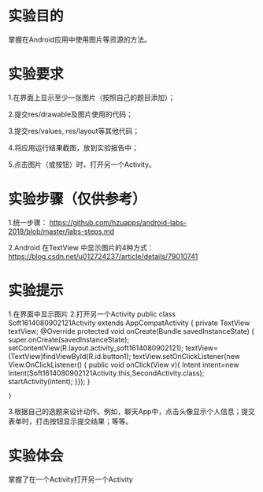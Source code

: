 # 实验目的
掌握在Android应用中使用图片等资源的方法。
# 实验要求
1.在界面上显示至少一张图片（按照自己的题目添加）；

2.提交res/drawable及图片使用的代码；

3.提交res/values, res/layout等其他代码；

4.将应用运行结果截图，放到实验报告中；

5.点击图片（或按钮）时，打开另一个Activity。
# 实验步骤（仅供参考）
1.统一步骤：
https://github.com/hzuapps/android-labs-2018/blob/master/labs-steps.md

2.Android 在TextView 中显示图片的4种方式：
https://blog.csdn.net/u012724237/article/details/79010741
# 实验提示
1.在界面中显示图片
<TextView
        android:id="@+id/bj"
        android:layout_width="wrap_content"
        android:layout_height="wrap_content"
        android:drawableTop="@drawable/qqmusic"
        android:text="QQ音乐!" />
2.打开另一个Activity
public class Soft1614080902121Activity extends AppCompatActivity {
    private TextView textView;
    @Override
    protected void onCreate(Bundle savedInstanceState) {
        super.onCreate(savedInstanceState);
        setContentView(R.layout.activity_soft1614080902121);
        textView=(TextView)findViewById(R.id.button1);
        textView.setOnClickListener(new View.OnClickListener() {
            public void onClick(View v){
                Intent intent=new Intent(Soft1614080902121Activity.this,SecondActivity.class);
                startActivity(intent);
            }});
    }

    }
3.根据自己的选题来设计动作。例如，聊天App中，点击头像显示个人信息；提交表单时，打击按钮显示提交结果；等等。
# 实验体会
掌握了在一个Activity打开另一个Activity
